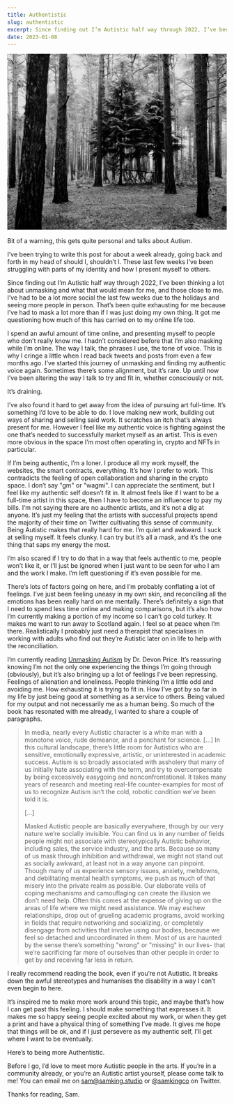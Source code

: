 ```yaml
---
title: Authentistic
slug: authentistic
excerpt: Since finding out I’m Autistic half way through 2022, I’ve been thinking a lot about unmasking and reconciling what that means for my identity.
date: 2023-01-08
---
```


![An image of two trees of a different species in a fores of pines.](../../assets/authentistic.jpg)

Bit of a warning, this gets quite personal and talks about Autism.

I’ve been trying to write this post for about a week already, going back and forth in my head of should I, shouldn’t I. These last few weeks I’ve been struggling with parts of my identity and how I present myself to others.

Since finding out I’m Autistic half way through 2022, I’ve been thinking a lot about unmasking and what that would mean for me, and those close to me. I’ve had to be a lot more social the last few weeks due to the holidays and seeing more people in person. That’s been quite exhausting for me because I’ve had to mask a lot more than if I was just doing my own thing. It got me questioning how much of this has carried on to my online life too.

I spend an awful amount of time online, and presenting myself to people who don’t really know me. I hadn’t considered before that I’m also masking while I’m online. The way I talk, the phrases I use, the tone of voice. This is why I cringe a little when I read back tweets and posts from even a few months ago. I’ve started this journey of unmasking and finding my authentic voice again. Sometimes there’s some alignment, but it’s rare. Up until now I’ve been altering the way I talk to try and fit in, whether consciously or not.

It’s draining.

I’ve also found it hard to get away from the idea of pursuing art full-time. It’s something I’d love to be able to do. I love making new work, building out ways of sharing and selling said work. It scratches an itch that’s always present for me. However I feel like my authentic voice is fighting against the one that’s needed to successfully market myself as an artist. This is even more obvious in the space I’m most often operating in, crypto and NFTs in particular.

If I’m being authentic, I’m a loner. I produce all my work myself, the websites, the smart contracts, everything. It’s how I prefer to work. This contradicts the feeling of open collaboration and sharing in the crypto space. I don’t say "gm" or "wagmi". I can appreciate the sentiment, but I feel like my authentic self doesn’t fit in. It almost feels like if I want to be a full-time artist in this space, then I have to become an influencer to pay my bills. I’m not saying there are no authentic artists, and it’s not a dig at anyone. It’s just my feeling that the artists with successful projects spend the majority of their time on Twitter cultivating this sense of community. Being Autistic makes that really hard for me. I’m quiet and awkward. I suck at selling myself. It feels clunky. I can try but it’s all a mask, and it’s the one thing that saps my energy the most.

I’m also scared if I try to do that in a way that feels authentic to me, people won’t like it, or I’ll just be ignored when I just want to be seen for who I am and the work I make. I’m left questioning if it’s even possible for me.

There’s lots of factors going on here, and I’m probably conflating a lot of feelings. I’ve just been feeling uneasy in my own skin, and reconciling all the emotions has been really hard on me mentally. There’s definitely a sign that I need to spend less time online and making comparisons, but it’s also how I’m currently making a portion of my income so I can’t go cold turkey. It makes me want to run away to Scotland again. I feel so at peace when I’m there. Realistically I probably just need a therapist that specialises in working with adults who find out they’re Autistic later on in life to help with the reconciliation.

I’m currently reading [Unmasking Autism](https://www.amazon.co.uk/Unmasking-Autism-Incredible-Hidden-Neurodiversity/dp/1800960549) by Dr. Devon Price. It’s reassuring knowing I’m not the only one experiencing the things I’m going through (obviously), but it’s also bringing up a lot of feelings I’ve been repressing. Feelings of alienation and loneliness. People thinking I’m a little odd and avoiding me. How exhausting it is trying to fit in. How I’ve got by so far in my life by just being good at something as a service to others. Being valued for my output and not necessarily me as a human being. So much of the book has resonated with me already, I wanted to share a couple of paragraphs.

> In media, nearly every Autistic character is a white man with a monotone voice, rude demeanor, and a penchant for science. \[…\] In this cultural landscape, there’s little room for Autistics who are sensitive, emotionally expressive, artistic, or uninterested in academic success. Autism is so broadly associated with assholery that many of us initially hate associating with the term, and try to overcompensate by being excessively easygoing and nonconfrontational. It takes many years of research and meeting real-life counter-examples for most of us to recognize Autism isn’t the cold, robotic condition we’ve been told it is.
>
> \[…\]
>
> Masked Autistic people are basically everywhere, though by our very nature we’re socially invisible. You can find us in any number of fields people might not associate with stereotypically Autistic behavior, including sales, the service industry, and the arts. Because so many of us mask through inhibition and withdrawal, we might not stand out as socially awkward, at least not in a way anyone can pinpoint. Though many of us experience sensory issues, anxiety, meltdowns, and debilitating mental health symptoms, we push as much of that misery into the private realm as possible. Our elaborate veils of coping mechanisms and camouflaging can create the illusion we don’t need help. Often this comes at the expense of giving up on the areas of life where we might need assistance. We may eschew relationships, drop out of grueling academic programs, avoid working in fields that require networking and socializing, or completely disengage from activities that involve using our bodies, because we feel so detached and uncoordinated in them. Most of us are haunted by the sense there’s something "wrong" or "missing" in our lives- that we’re sacrificing far more of ourselves than other people in order to get by and receiving far less in return.

I really recommend reading the book, even if you’re not Autistic. It breaks down the awful stereotypes and humanises the disability in a way I can’t even begin to here.

It’s inspired me to make more work around this topic, and maybe that’s how I can get past this feeling. I should make something that expresses it. It makes me so happy seeing people excited about my work, or when they get a print and have a physical thing of something I’ve made. It gives me hope that things will be ok, and if I just persevere as my authentic self, I’ll get where I want to be eventually.

Here’s to being more Authentistic.

Before I go, I’d love to meet more Autistic people in the arts. If you’re in a community already, or you’re an Autistic artist yourself, please come talk to me! You can email me on sam@samking.studio or [@samkingco](https://twitter.com/samkingco) on Twitter.

Thanks for reading, Sam.
